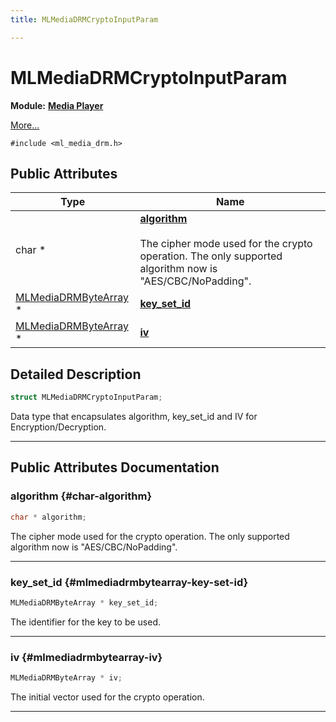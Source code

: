 ```yaml
---
title: MLMediaDRMCryptoInputParam

---
```


# MLMediaDRMCryptoInputParam

**Module:** **[Media Player](/versioned_docs/version-14-Jun-2023/api-ref/api/Modules/group___media_player/group___media_player.md)**



 [More...](#detailed-description)


`#include <ml_media_drm.h>`

## Public Attributes

| Type           | Name           |
| -------------- | -------------- |
| char * | **[algorithm](/versioned_docs/version-14-Jun-2023/api-ref/api/Modules/group___media_player/struct_m_l_media_d_r_m_crypto_input_param.md#char-algorithm)** <br></br>The cipher mode used for the crypto operation. The only supported algorithm now is "AES/CBC/NoPadding".  |
| [MLMediaDRMByteArray](/versioned_docs/version-14-Jun-2023/api-ref/api/Modules/group___media_player/struct_m_l_media_d_r_m_byte_array.md) * | **[key_set_id](/versioned_docs/version-14-Jun-2023/api-ref/api/Modules/group___media_player/struct_m_l_media_d_r_m_crypto_input_param.md#mlmediadrmbytearray-key-set-id)**  |
| [MLMediaDRMByteArray](/versioned_docs/version-14-Jun-2023/api-ref/api/Modules/group___media_player/struct_m_l_media_d_r_m_byte_array.md) * | **[iv](/versioned_docs/version-14-Jun-2023/api-ref/api/Modules/group___media_player/struct_m_l_media_d_r_m_crypto_input_param.md#mlmediadrmbytearray-iv)**  |

## Detailed Description

```cpp
struct MLMediaDRMCryptoInputParam;
```


Data type that encapsulates algorithm, key_set_id and IV for Encryption/Decryption. 





-----------
## Public Attributes Documentation

### algorithm {#char-algorithm}

```cpp
char * algorithm;
```

The cipher mode used for the crypto operation. The only supported algorithm now is "AES/CBC/NoPadding". 





-----------

### key_set_id {#mlmediadrmbytearray-key-set-id}

```cpp
MLMediaDRMByteArray * key_set_id;
```


The identifier for the key to be used. 





-----------

### iv {#mlmediadrmbytearray-iv}

```cpp
MLMediaDRMByteArray * iv;
```


The initial vector used for the crypto operation. 





-----------

